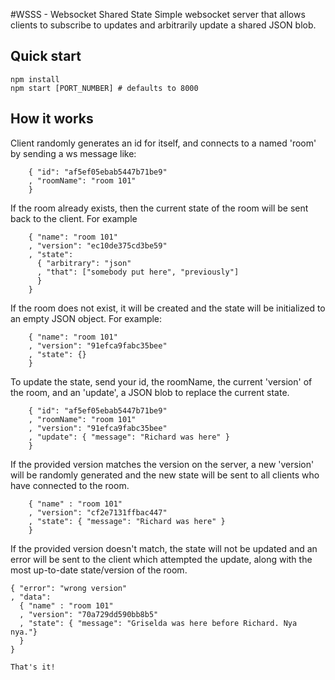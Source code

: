#WSSS - Websocket Shared State
Simple websocket server that allows clients to subscribe to updates and arbitrarily update a shared JSON blob.

## Quick start

```
npm install
npm start [PORT_NUMBER] # defaults to 8000
```

## How it works
Client randomly generates an id for itself, and connects to a named 'room' by sending a ws message like:
```
    { "id": "af5ef05ebab5447b71be9"
    , "roomName": "room 101"
    }
```

If the room already exists, then the current state of the room will be sent back to the client. For example
```
    { "name": "room 101"
    , "version": "ec10de375cd3be59"
    , "state": 
      { "arbitrary": "json"
      , "that": ["somebody put here", "previously"]
      }
    }
```

If the room does not exist, it will be created and the state will be initialized to an empty JSON object. For example:

```
    { "name": "room 101"
    , "version": "91efca9fabc35bee"
    , "state": {}
    }
```

To update the state, send your id, the roomName, the current 'version' of the room, and an 'update', a JSON blob to replace the current state.
```
    { "id": "af5ef05ebab5447b71be9"
    , "roomName": "room 101"
    , "version": "91efca9fabc35bee"
    , "update": { "message": "Richard was here" }
    }
```

If the provided version matches the version on the server, a new 'version' will be randomly generated and the new state will be sent to all clients who have connected to the room.

```
    { "name" : "room 101"
    , "version": "cf2e7131ffbac447"
    , "state": { "message": "Richard was here" }
    }

```

If the provided version doesn't match, the state will not be updated and an error will be sent to the client which attempted the update, along with the most up-to-date state/version of the room.

```
{ "error": "wrong version"
, "data": 
  { "name" : "room 101"
  , "version": "70a729dd590bb8b5"
  , "state": { "message": "Griselda was here before Richard. Nya nya."}
  }
}

That's it!
